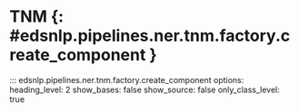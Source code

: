 # TNM {: #edsnlp.pipelines.ner.tnm.factory.create_component }

::: edsnlp.pipelines.ner.tnm.factory.create_component
    options:
        heading_level: 2
        show_bases: false
        show_source: false
        only_class_level: true

